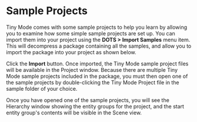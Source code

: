 # Sample Projects

Tiny Mode comes with some sample projects to help you learn by allowing you to examine how some simple sample projects are set up. You can import them into your project using the **DOTS > Import Samples** menu item. This will decompress a package containing all the samples, and allow you to import the package into your project as shown below.

Click the **Import** button. Once imported, the Tiny Mode sample project files will be available in the Project window. Because there are multiple Tiny Mode sample projects included in the package, you must then open one of the sample projects by double-clicking the Tiny Mode Project file in the sample folder of your choice.

Once you have opened one of the sample projects, you will see the Hierarchy window showing the entity groups for the project, and the start entity group's contents will be visible in the Scene view.

<!-- TO DO : add screenshots of final sample projects -->